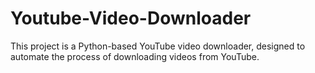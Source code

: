 # Youtube-Video-Downloader
This project is a Python-based YouTube video downloader, designed to automate the process of downloading videos from YouTube.
